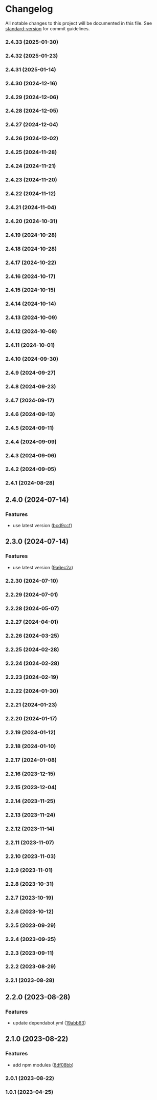 # Changelog

All notable changes to this project will be documented in this file. See [standard-version](https://github.com/conventional-changelog/standard-version) for commit guidelines.

### 2.4.33 (2025-01-30)

### 2.4.32 (2025-01-23)

### 2.4.31 (2025-01-14)

### 2.4.30 (2024-12-16)

### 2.4.29 (2024-12-06)

### 2.4.28 (2024-12-05)

### 2.4.27 (2024-12-04)

### 2.4.26 (2024-12-02)

### 2.4.25 (2024-11-28)

### 2.4.24 (2024-11-21)

### 2.4.23 (2024-11-20)

### 2.4.22 (2024-11-12)

### 2.4.21 (2024-11-04)

### 2.4.20 (2024-10-31)

### 2.4.19 (2024-10-28)

### 2.4.18 (2024-10-28)

### 2.4.17 (2024-10-22)

### 2.4.16 (2024-10-17)

### 2.4.15 (2024-10-15)

### 2.4.14 (2024-10-14)

### 2.4.13 (2024-10-09)

### 2.4.12 (2024-10-08)

### 2.4.11 (2024-10-01)

### 2.4.10 (2024-09-30)

### 2.4.9 (2024-09-27)

### 2.4.8 (2024-09-23)

### 2.4.7 (2024-09-17)

### 2.4.6 (2024-09-13)

### 2.4.5 (2024-09-11)

### 2.4.4 (2024-09-09)

### 2.4.3 (2024-09-06)

### 2.4.2 (2024-09-05)

### 2.4.1 (2024-08-28)

## 2.4.0 (2024-07-14)


### Features

* use latest version ([bcd9ccf](https://github.com/Smart-Bamboo/SB_service/commit/bcd9ccf68d5e8e8d169409fed5cdc1168b116a8b))

## 2.3.0 (2024-07-14)


### Features

* use latest version ([9a6ec2a](https://github.com/Smart-Bamboo/SB_service/commit/9a6ec2acd7aaf1f57430120b520641761615dc05))

### 2.2.30 (2024-07-10)

### 2.2.29 (2024-07-01)

### 2.2.28 (2024-05-07)

### 2.2.27 (2024-04-01)

### 2.2.26 (2024-03-25)

### 2.2.25 (2024-02-28)

### 2.2.24 (2024-02-28)

### 2.2.23 (2024-02-19)

### 2.2.22 (2024-01-30)

### 2.2.21 (2024-01-23)

### 2.2.20 (2024-01-17)

### 2.2.19 (2024-01-12)

### 2.2.18 (2024-01-10)

### 2.2.17 (2024-01-08)

### 2.2.16 (2023-12-15)

### 2.2.15 (2023-12-04)

### 2.2.14 (2023-11-25)

### 2.2.13 (2023-11-24)

### 2.2.12 (2023-11-14)

### 2.2.11 (2023-11-07)

### 2.2.10 (2023-11-03)

### 2.2.9 (2023-11-01)

### 2.2.8 (2023-10-31)

### 2.2.7 (2023-10-19)

### 2.2.6 (2023-10-12)

### 2.2.5 (2023-09-29)

### 2.2.4 (2023-09-25)

### 2.2.3 (2023-09-11)

### 2.2.2 (2023-08-29)

### 2.2.1 (2023-08-28)

## 2.2.0 (2023-08-28)


### Features

* update dependabot.yml ([19abb63](https://github.com/Smart-Bamboo/SB_service/commit/19abb6395f5922711bc609bde334ae95f79f9605))

## 2.1.0 (2023-08-22)


### Features

* add npm modules ([8df08bb](https://github.com/Smart-Bamboo/SB_service/commit/8df08bb91af241d4c1b706e77a66e7a656ac4682))

### 2.0.1 (2023-08-22)
### 1.0.1 (2023-04-25)
